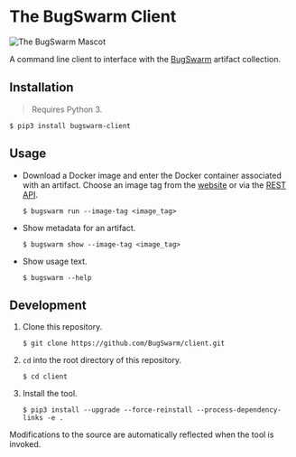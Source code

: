 # The BugSwarm Client

![The BugSwarm Mascot](https://cloud.githubusercontent.com/assets/8139148/24324903/1101b9a2-114c-11e7-9340-316022ef57d5.png)

A command line client to interface with the [BugSwarm](https://bugswarm.github.io) artifact collection.

## Installation
> Requires Python 3.
```
$ pip3 install bugswarm-client
```

## Usage
- Download a Docker image and enter the Docker container associated with an artifact. Choose an image tag from the [website](http://bugswarm.org/artifact-browser) or via the [REST API](https://github.com/BugSwarm/database#api-endpoints).
    ```
    $ bugswarm run --image-tag <image_tag>
    ```
- Show metadata for an artifact.
    ```
    $ bugswarm show --image-tag <image_tag>
    ```
- Show usage text.
    ```
    $ bugswarm --help
    ```

## Development
1. Clone this repository.
    ```
    $ git clone https://github.com/BugSwarm/client.git
    ```
1. `cd` into the root directory of this repository.
    ```
    $ cd client
    ```
1. Install the tool.
    ```
    $ pip3 install --upgrade --force-reinstall --process-dependency-links -e .
    ```
Modifications to the source are automatically reflected when the tool is invoked.
